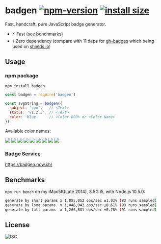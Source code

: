 # badgen [![npm-version][npm-badge]][npm-link] [![install size][pp-badge]][pp-link]

Fast, handcraft, pure JavaScript badge generator.

- ⚡️ Fast (see [benchmarks](#benchmarks))
- 🌀 Zero dependency (compare with 11 deps for [gh-badges][gh-badges-link] which being used on [shields.io][shields-io])

## Usage

### npm package

`npm install badgen`

```javascript
const badgen = require('badgen')

const svgString = badgen({
  subject: 'npm',   // <Text>
  status: 'v1.2.3', // <Text>
  color: 'blue'     // <Color RGB> or <Color Name>
})
```

Available color names:

![](https://badgen.now.sh/badge/color/blue/blue)
![](https://badgen.now.sh/badge/color/cyan/cyan)
![](https://badgen.now.sh/badge/color/green/green)
![](https://badgen.now.sh/badge/color/yellow/yellow)
![](https://badgen.now.sh/badge/color/orange/orange)
![](https://badgen.now.sh/badge/color/red/red)
![](https://badgen.now.sh/badge/color/pink/pink)
![](https://badgen.now.sh/badge/color/purple/purple)
![](https://badgen.now.sh/badge/color/grey/grey)

### Badge Service

https://badgen.now.sh/

## Benchmarks

`npm run bench` on my iMac5K(Late 2014), 3.5G i5, with Node.js 10.5.0:

```bash
generate by short params x 1,085,052 ops/sec ±1.03% (83 runs sampled)
generate by long params  x 1,046,942 ops/sec ±0.61% (93 runs sampled)
generate by full params  x 1,266,881 ops/sec ±0.76% (91 runs sampled)
```

## License

![ISC](https://badgen.now.sh/badge/license/ISC/blue)

[npm-badge]: https://badgen.now.sh/npm/v/badgen
[npm-link]: https://www.npmjs.com/package/badgen
[pp-badge]: https://packagephobia.now.sh/badge?p=badgen
[pp-link]: https://packagephobia.now.sh/result?p=badgen
[shields-io]: https://shields.io
[gh-badges-link]: https://www.npmjs.com/package/gh-badges
